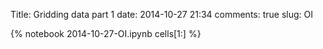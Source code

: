 Title: Gridding data part 1
date:  2014-10-27 21:34
comments: true
slug: OI

{% notebook 2014-10-27-OI.ipynb cells[1:] %}

